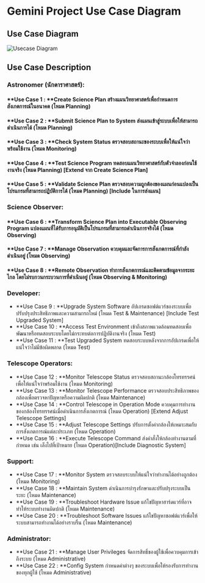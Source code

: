 # Gemini Project Use Case Diagram

## Use Case Diagram
![Usecase Diagram](https://github.com/ICT-Mahidol/2024-ITDS361-Gemini7/blob/master/2024-ITDS361-Gemini7__D2_Usecase_diagram.png)

## Use Case Description

### **Astronomer (นักดาราศาสตร์)**:
   #### **Use Case 1 : **Create Science Plan สร้างแผนวิทยาศาสตร์เพื่อกำหนดการสังเกตการณ์ในอนาคต (โหมด Planning)
   #### **Use Case 2 : **Submit Science Plan to System ส่งแผนเข้าสู่ระบบเพื่อให้สามารถดำเนินการได้ (โหมด Planning)
   #### **Use Case 3 : **Check System Status ตรวจสอบสถานะของระบบเพื่อให้แน่ใจว่าพร้อมใช้งาน (โหมด Monitoring)
   #### **Use Case 4 : **Test Science Program ทดสอบแผนวิทยาศาสตร์กับตัวจำลองก่อนใช้งานจริง (โหมด Planning) [Extend จาก Create Science Plan]
   #### **Use Case 5 : **Validate Science Plan ตรวจสอบความถูกต้องของแผนก่อนแปลงเป็นโปรแกรมที่สามารถปฏิบัติการได้ (โหมด Planning) [Include ในการส่งแผน]
### **Science Observer**:
   #### **Use Case 6 : **Transform Science Plan into Executable Observing Program แปลงแผนที่ได้รับการอนุมัติเป็นโปรแกรมที่สามารถดำเนินการจริงได้ (โหมด Observing)
   #### **Use Case 7 : **Manage Observation ควบคุมและจัดการการสังเกตการณ์ที่กำลังดำเนินอยู่ (โหมด Observing)
   #### **Use Case 8 : **Remote Observation ทำการสังเกตการณ์และติดตามข้อมูลจากระยะไกล โดยไม่รบกวนกระบวนการที่ดำเนินอยู่ (โหมด Observing & Monitoring)
### **Developer**:
   - **Use Case 9 : **Upgrade System Software อัปเกรดซอฟต์แวร์ของระบบเพื่อปรับปรุงประสิทธิภาพและความสามารถใหม่ (โหมด Test & Maintenance) [Include Test Upgraded System]
   - **Use Case 10 : **Access Test Environment เข้าถึงสภาพแวดล้อมทดสอบเพื่อพัฒนาหรือทดสอบระบบโดยไม่กระทบต่อการปฏิบัติงานจริง (โหมด Test)
   - **Use Case 11 : **Test Upgraded System ทดสอบระบบหลังจากการอัปเกรดเพื่อให้แน่ใจว่าไม่มีข้อผิดพลาด (โหมด Test)
### **Telescope Operators**:
   - **Use Case 12 : **Monitor Telescope Status ตรวจสอบสถานะกล้องโทรทรรศน์เพื่อให้แน่ใจว่าพร้อมใช้งาน (โหมด Monitoring)
   - **Use Case 13 : **Monitor Telescope Performance ตรวจสอบประสิทธิภาพของกล้องเพื่อตรวจหาปัญหาหรือความผิดปกติ (โหมด Maintenance)
   - **Use Case 14 : **Control Telescope in Operation Mode ควบคุมการทำงานของกล้องโทรทรรศน์เมื่อดำเนินการสังเกตการณ์ (โหมด Operation) [Extend Adjust Telescope Settings]
   - **Use Case 15 : **Adjust Telescope Settings ปรับการตั้งค่ากล้องให้เหมาะสมกับการสังเกตการณ์แต่ละประเภท (โหมด Operation)
   - **Use Case 16 : **Execute Telescope Command ส่งคำสั่งให้กล้องทำงานตามที่กำหนด เช่น เล็งไปที่เป้าหมาย (โหมด Operation)[Include Diagnostic System]
### **Support**:
   - **Use Case 17 : **Monitor System ตรวจสอบระบบให้แน่ใจว่าทำงานได้อย่างถูกต้อง (โหมด Monitoring)
   - **Use Case 18 : **Maintain System ดำเนินการบำรุงรักษาและปรับปรุงระบบเป็นระยะ (โหมด Maintenance)
   - **Use Case 19 : **Troubleshoot Hardware Issue แก้ไขปัญหาฮาร์ดแวร์ที่อาจทำให้ระบบทำงานผิดปกติ (โหมด Maintenance)
   - **Use Case 20 : **Troubleshoot Software Issues แก้ไขปัญหาซอฟต์แวร์เพื่อให้ระบบสามารถทำงานได้อย่างราบรื่น (โหมด Maintenance)
### **Administrator**:
   - **Use Case 21 : **Manage User Privileges จัดการสิทธิ์ของผู้ใช้เพื่อควบคุมการเข้าถึงระบบ (โหมด Administrative)
   - **Use Case 22 : **Config System กำหนดค่าต่างๆ ของระบบเพื่อให้รองรับการทำงานของทุกผู้ใช้ (โหมด Administrative)
